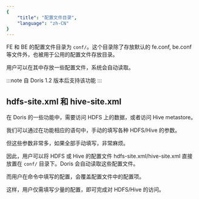 ```yaml
---
{
    "title": "配置文件目录",
    "language": "zh-CN"
}
---
```


FE 和 BE 的配置文件目录为 `conf/`。这个目录除了存放默认的 fe.conf, be.conf 等文件外，也被用于公用的配置文件存放目录。

用户可以在其中存放一些配置文件，系统会自动读取。

:::note
自 Doris 1.2 版本后支持该功能
:::

## hdfs-site.xml 和 hive-site.xml

在 Doris 的一些功能中，需要访问 HDFS 上的数据，或者访问 Hive metastore。

我们可以通过在功能相应的语句中，手动的填写各种 HDFS/Hive 的参数。

但这些参数非常多，如果全部手动填写，非常麻烦。

因此，用户可以将 HDFS 或 Hive 的配置文件 hdfs-site.xml/hive-site.xml 直接放置在 `conf/` 目录下。Doris 会自动读取这些配置文件。

而用户在命令中填写的配置，会覆盖配置文件中的配置项。

这样，用户仅需填写少量的配置，即可完成对 HDFS/Hive 的访问。



